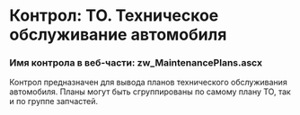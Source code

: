 ﻿---
description: 2.4.9.1
---
# Контрол: ТО. Техническое обслуживание автомобиля
### Имя контрола в веб-части: zw_MaintenancePlans.ascx
Контрол предназначен для вывода планов технического обслуживания автомобиля. Планы могут быть сгруппированы по самому плану ТО, так и по группе запчастей. 
